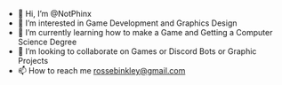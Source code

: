 - 👋 Hi, I’m @NotPhinx
- 👀 I’m interested in Game Development and Graphics Design
- 🌱 I’m currently learning how to make a Game and Getting a Computer Science Degree
- 💞️ I’m looking to collaborate on Games or Discord Bots or Graphic Projects
- 📫 How to reach me rossebinkley@gmail.com

<!---
NotPhinx/NotPhinx is a ✨ special ✨ repository because its `README.md` (this file) appears on your GitHub profile.
You can click the Preview link to take a look at your changes.
--->

